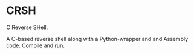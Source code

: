 # CRSH
C Reverse SHell.

A C-based reverse shell along with a Python-wrapper and and Assembly code. Compile and run.
